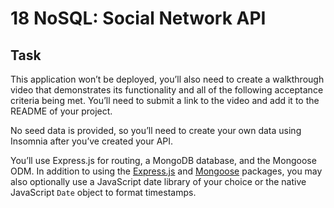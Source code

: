 # 18 NoSQL: Social Network API

## Task
This application won’t be deployed, you’ll also need to create a walkthrough video that demonstrates its functionality and all of the following acceptance criteria being met. 
You’ll need to submit a link to the video and add it to the README of your project.

No seed data is provided, so you’ll need to create your own data using Insomnia after you’ve created your API.

You’ll use Express.js for routing, a MongoDB database, and the Mongoose ODM. In addition to using the 
[Express.js](https://www.npmjs.com/package/express) and [Mongoose](https://www.npmjs.com/package/mongoose) packages, 
you may also optionally use a JavaScript date library of your choice 
or the native JavaScript `Date` object to format timestamps.
